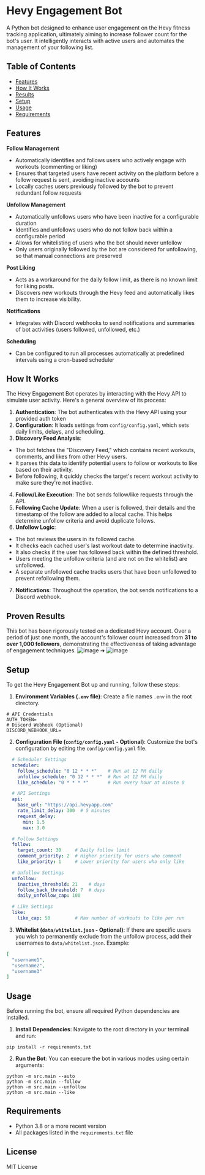 # Hevy Engagement Bot

A Python bot designed to enhance user engagement on the Hevy fitness tracking application, ultimately aiming to increase follower count for the bot's user. It intelligently interacts with active users and automates the management of your following list.

## Table of Contents

- [Features](#features)
- [How It Works](#how-it-works)
- [Results](#proven-results)
- [Setup](#setup)
- [Usage](#usage)
- [Requirements](#requirements)

## Features 

**Follow Management**
- Automatically identifies and follows users who actively engage with workouts (commenting or liking)
- Ensures that targeted users have recent activity on the platform before a follow request is sent, avoiding inactive accounts
- Locally caches users previously followed by the bot to prevent redundant follow requests

**Unfollow Management**
- Automatically unfollows users who have been inactive for a configurable duration
- Identifies and unfollows users who do not follow back within a configurable period
- Allows for whitelisting of users who the bot should never unfollow
- Only users originally followed by the bot are considered for unfollowing, so that manual connections are preserved

**Post Liking**
- Acts as a workaround for the daily follow limit, as there is no known limit for liking posts.
- Discovers new workouts through the Hevy feed and automatically likes them to increase visibility.

**Notifications**
- Integrates with Discord webhooks to send notifications and summaries of bot activities (users followed, unfollowed, etc.)

**Scheduling**
- Can be configured to run all processes automatically at predefined intervals using a cron-based scheduler

## How It Works
The Hevy Engagement Bot operates by interacting with the Hevy API to simulate user activity. Here's a general overview of its process:

  1. **Authentication**: The bot authenticates with the Hevy API using your provided auth token
  2. **Configuration**: It loads settings from `config/config.yaml`, which sets daily limits, delays, and scheduling.
  3. **Discovery Feed Analysis**:
  - The bot fetches the "Discovery Feed," which contains recent workouts, comments, and likes from other Hevy users.
  - It parses this data to identify potential users to follow or workouts to like based on their activity.
  - Before following, it quickly checks the target's recent workout activity to make sure they're not inactive.
  4. **Follow/Like Execution**: The bot sends follow/like requests through the API.
  5. **Following Cache Update**: When a user is followed, their details and the timestamp of the follow are added to a local cache. This helps determine unfollow criteria and avoid duplicate follows.
  6. **Unfollow Logic**:
  - The bot reviews the users in its followed cache.
  - It checks each cached user's last workout date to determine inactivity.
  - It also checks if the user has followed back within the defined threshold.
  - Users meeting the unfollow criteria (and are not on the whitelist) are unfollowed.
  - A separate unfollowed cache tracks users that have been unfollowed to prevent refollowing them.
  7. **Notifications**: Throughout the operation, the bot sends notifications to a Discord webhook.

## Proven Results

This bot has been rigorously tested on a dedicated Hevy account. Over a period of just one month, the account's follower count increased from **31 to over 1,000 followers**, demonstrating the effectiveness of taking advantage of engagement techniques.
![image](https://github.com/user-attachments/assets/b72d5892-df20-4316-b7b9-13990d37d8b1) ➔ ![image](https://github.com/user-attachments/assets/d474a60c-b672-44cf-b57a-ac6b8404a67a)

## Setup

To get the Hevy Engagement Bot up and running, follow these steps:
1. **Environment Variables (`.env` file)**:
  Create a file names `.env` in the root directory.
  ```
  # API Credentials
  AUTH_TOKEN=
  # Discord Webhook (Optional)
  DISCORD_WEBHOOK_URL=
  ```
2. **Configuration File (`config/config.yaml` - Optional)**:
  Customize the bot's configuration by editing the `config/config.yaml` file.
  ```yaml
    # Scheduler Settings
    scheduler:
      follow_schedule: "0 12 * * *"    # Run at 12 PM daily
      unfollow_schedule: "0 12 * * *"  # Run at 12 PM daily
      like_schedule: "0 * * * *"       # Run every hour at minute 0

    # API Settings
    api:
      base_url: "https://api.hevyapp.com"
      rate_limit_delay: 300  # 5 minutes
      request_delay:
        min: 1.5
        max: 3.0

    # Follow Settings
    follow:
      target_count: 30     # Daily follow limit
      comment_priority: 2  # Higher priority for users who comment
      like_priority: 1     # Lower priority for users who only like

    # Unfollow Settings
    unfollow:
      inactive_threshold: 21    # days
      follow_back_threshold: 7  # days
      daily_unfollow_cap: 100

    # Like Settings
    like:
      like_cap: 50         # Max number of workouts to like per run
  ```
3. **Whitelist (`data/whitelist.json` - Optional)**:
  If there are specific users you wish to permanently exclude from the unfollow process, add their usernames to `data/whitelist.json`. Example:
  
```JSON
[
  "username1",
  "username2",
  "username3"
]
```

## Usage

Before running the bot, ensure all required Python dependencies are installed.

1. **Install Dependencies**:
  Navigate to the root directory in your terminall and run:
  ```command
  pip install -r requirements.txt
  ```
2. **Run the Bot**:
  You can execure the bot in various modes using certain arguments:
  ```command
  python -m src.main --auto
  python -m src.main --follow
  python -m src.main --unfollow
  python -m src.main --like
  ```

## Requirements

- Python 3.8 or a more recent version
- All packages listed in the `requirements.txt` file

## License

MIT License
